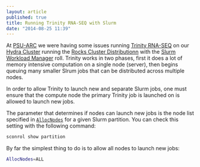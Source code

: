 ```yaml
---
layout: article
published: true
title: Running Trinity RNA-SEQ with Slurm
date: "2014-08-25 11:39"
---
```


At [PSU-ARC](http://www.pdx.edu/arc/academic-and-research-computing) we were having some issues running [Trinity RNA-SEQ](http://trinityrnaseq.sourceforge.net/#Computing_Grid) on our [Hydra Cluster](http://arc-docs.readthedocs.org/en/latest/linux-clusters.html#hydra-cluster) running the [Rocks Cluster Distributionn](http://central6.rocksclusters.org/roll-documentation/base/6.1.1/) with the [Slurm Workload Manager](http://slurm.schedmd.com) roll.  Trinity works in two phases, first it does a lot of memory intensive computation on a single node (server), then begins queuing many smaller Slrum jobs that can be distributed across multiple nodes.  

In order to allow Trinity to launch new and separate Slurm jobs, one must ensure that the compute node the primary Trinity job is launched on is allowed to launch new jobs.

The parameter that determines if nodes can launch new jobs is the node list specified in [`AllocNodes`]( http://slurm.schedmd.com/scontrol.html ) for a given Slurm partition.  You can check this setting with the following command:

```sh
sconrol show partition
```

By far the simplest thing to do is to allow all nodes to launch new jobs:

```sh
AllocNodes=ALL
```
